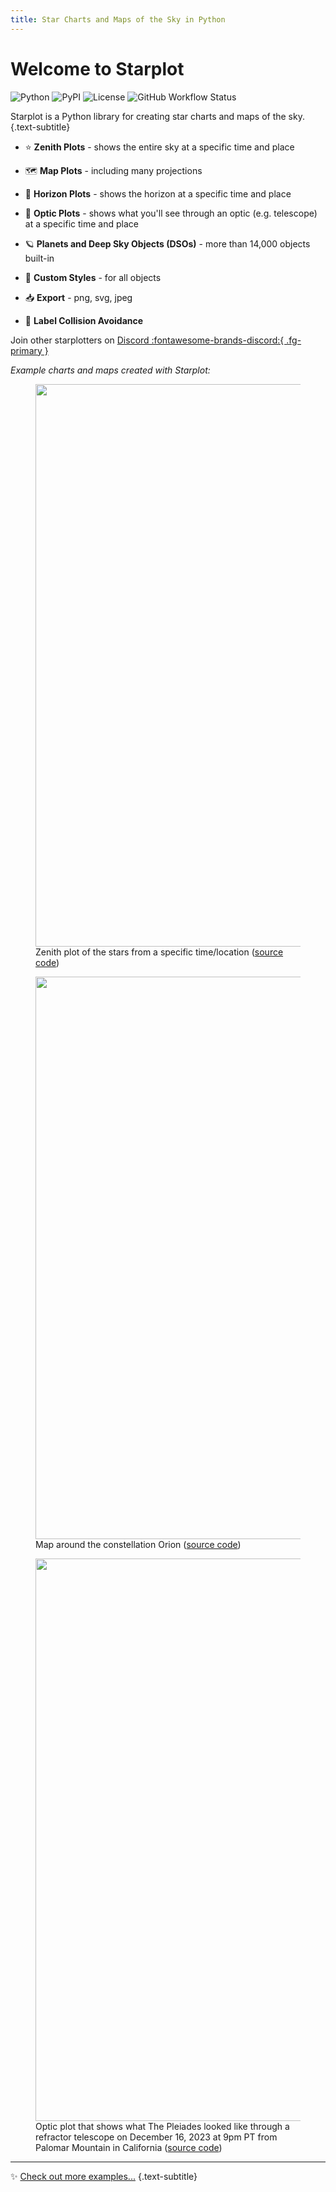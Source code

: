 ```yaml
---
title: Star Charts and Maps of the Sky in Python
---
```


# Welcome to Starplot

![Python](https://img.shields.io/pypi/pyversions/starplot?style=for-the-badge&color=85A2C1)
![PyPI](https://img.shields.io/pypi/v/starplot?style=for-the-badge&color=85C0C1)
![License](https://img.shields.io/github/license/steveberardi/starplot?style=for-the-badge&color=A485C1)
![GitHub Workflow Status](https://img.shields.io/github/actions/workflow/status/steveberardi/starplot/test.yml?style=for-the-badge&color=a2c185)

Starplot is a Python library for creating star charts and maps of the sky.
{.text-subtitle}

- ⭐ **Zenith Plots** - shows the entire sky at a specific time and place

- 🗺️ **Map Plots** - including many projections

- 🌃 **Horizon Plots** - shows the horizon at a specific time and place

- 🔭 **Optic Plots** - shows what you'll see through an optic (e.g. telescope) at a specific time and place

- 🪐 **Planets and Deep Sky Objects (DSOs)** - more than 14,000 objects built-in

- 🎨 **Custom Styles** - for all objects

- 📥 **Export** - png, svg, jpeg

- 🧭 **Label Collision Avoidance**

Join other starplotters on [Discord :fontawesome-brands-discord:{ .fg-primary }](https://discord.gg/WewJJjshFu)


*Example charts and maps created with Starplot:*
<!-- {.text-subtitle} -->

<figure markdown>
  <img src="images/examples/star_chart_basic.png" height="900" width="900">
  <figcaption>Zenith plot of the stars from a specific time/location (<a href="/examples/star-chart-basic/">source code</a>)</figcaption>
</figure>

<figure markdown>
  <img src="images/examples/map_orion.png" width="900">
  <figcaption>Map around the constellation Orion (<a href="/examples/map-orion/">source code</a>)</figcaption>
</figure>


<figure markdown>
  <img src="images/examples/optic_m45.png" width="900">
  <figcaption>Optic plot that shows what The Pleiades looked like through a refractor telescope on December 16, 2023 at 9pm PT from Palomar Mountain in California (<a href="/examples/optic-m45/">source code</a>)</figcaption>
</figure>


---

✨ [Check out more examples...](examples.md)
{.text-subtitle}
